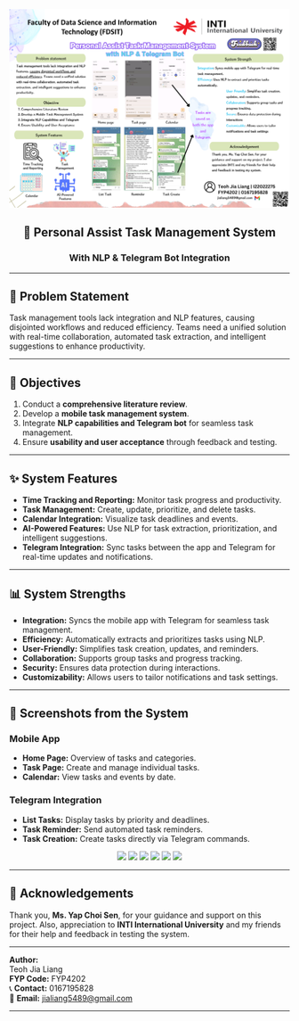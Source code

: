 <div align="center">
    <img src="PreViva poster.png" width="1000"/>
    <h2>📝 Personal Assist Task Management System</h2>
    <h3>With NLP & Telegram Bot Integration</h3>
</div>

---

## 🎯 Problem Statement

Task management tools lack integration and NLP features, causing disjointed workflows and reduced efficiency. Teams need a unified solution with real-time collaboration, automated task extraction, and intelligent suggestions to enhance productivity.

---

## 📝 Objectives

1. Conduct a **comprehensive literature review**.
2. Develop a **mobile task management system**.
3. Integrate **NLP capabilities and Telegram bot** for seamless task management.
4. Ensure **usability and user acceptance** through feedback and testing.

---

## ✨ System Features

- **Time Tracking and Reporting:** Monitor task progress and productivity.
- **Task Management:** Create, update, prioritize, and delete tasks.
- **Calendar Integration:** Visualize task deadlines and events.
- **AI-Powered Features:** Use NLP for task extraction, prioritization, and intelligent suggestions.
- **Telegram Integration:** Sync tasks between the app and Telegram for real-time updates and notifications.

---

## 📊 System Strengths

- **Integration:** Syncs the mobile app with Telegram for seamless task management.
- **Efficiency:** Automatically extracts and prioritizes tasks using NLP.
- **User-Friendly:** Simplifies task creation, updates, and reminders.
- **Collaboration:** Supports group tasks and progress tracking.
- **Security:** Ensures data protection during interactions.
- **Customizability:** Allows users to tailor notifications and task settings.

---

## 📸 Screenshots from the System

### Mobile App

- **Home Page:** Overview of tasks and categories.
- **Task Page:** Create and manage individual tasks.
- **Calendar:** View tasks and events by date.

### Telegram Integration

- **List Tasks:** Display tasks by priority and deadlines.
- **Task Reminder:** Send automated task reminders.
- **Task Creation:** Create tasks directly via Telegram commands.

<div align="center">
    <img src="/path/to/home-screenshot.png" width="200"/>
    <img src="/path/to/task-screenshot.png" width="200"/>
    <img src="/path/to/calendar-screenshot.png" width="200"/>
    <img src="/path/to/telegram-list-screenshot.png" width="200"/>
    <img src="/path/to/telegram-reminder-screenshot.png" width="200"/>
    <img src="/path/to/telegram-create-screenshot.png" width="200"/>
</div>

---

## 🙏 Acknowledgements

Thank you, **Ms. Yap Choi Sen**, for your guidance and support on this project. Also, appreciation to **INTI International University** and my friends for their help and feedback in testing the system.

---

**Author:**  
Teoh Jia Liang  
**FYP Code:** FYP4202  
📞 **Contact:** 0167195828  
📧 **Email:** [jialiang5489@gmail.com](mailto:jialiang5489@gmail.com)

---


